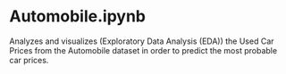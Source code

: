 # Automobile.ipynb
Analyzes and visualizes (Exploratory Data Analysis (EDA)) the Used Car Prices from the Automobile dataset in order to predict the most probable car prices.
